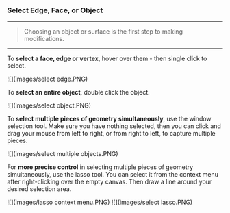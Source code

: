 ### Select Edge, Face, or Object
---
> Choosing an object or surface is the first step to making modifications.

---

To **select a face, edge or vertex**, hover over them - then single click to select.

![](images/select edge.PNG)

To **select an entire object**, double click the object.

![](images/select object.PNG)


To **select multiple pieces of geometry simultaneously**, use the window selection tool. Make sure you have nothing selected, then you can click and drag your mouse from left to right, or from right to left, to capture multiple pieces.

![](images/select multiple objects.PNG)


For **more precise control** in selecting multiple pieces of geometry simultaneously, use the lasso tool. You can select it from the context menu after right-clicking over the empty canvas. Then draw a line around your desired selection area.

![](images/lasso context menu.PNG)
![](images/select lasso.PNG)

